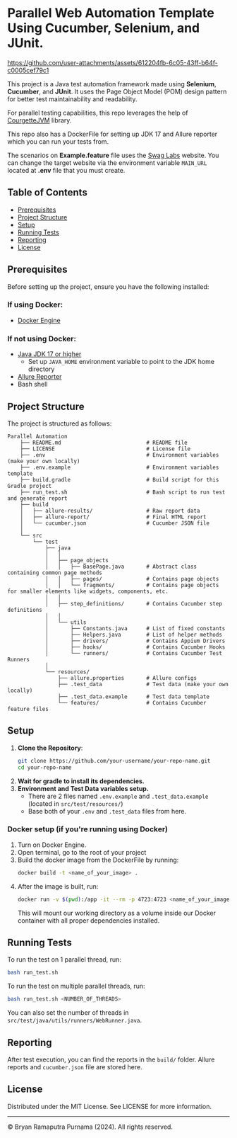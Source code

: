 # Parallel Web Automation Template Using Cucumber, Selenium, and JUnit.


https://github.com/user-attachments/assets/612204fb-6c05-43ff-b64f-c0005cef79c1


This project is a Java test automation framework made using **Selenium**, **Cucumber**, and **JUnit**. It uses the Page
Object Model (POM) design pattern for better test maintainability and readability.

For parallel testing capabilities, this repo leverages the help
of [CourgetteJVM](https://github.com/prashant-ramcharan/courgette-jvm) library.

This repo also has a DockerFile for setting up JDK 17 and Allure reporter which you can run your tests from.

The scenarios on **Example.feature** file
uses the [Swag Labs](https://www.saucedemo.com/) website. You can change the target website via the environment
variable `MAIN_URL`
located at **.env** file that you must create.

## Table of Contents

- [Prerequisites](#prerequisites)
- [Project Structure](#project-structure)
- [Setup](#setup)
- [Running Tests](#running-tests)
- [Reporting](#reporting)
- [License](#license)

## Prerequisites

Before setting up the project, ensure you have the following installed:

### If using Docker:

- [Docker Engine](https://docs.docker.com/engine/install/)

### If not using Docker:

- [Java JDK 17 or higher](https://www.graalvm.org/release-notes/JDK_17/)
    - Set up `JAVA_HOME` environment variable to point to the JDK home directory
- [Allure Reporter](https://allurereport.org/docs/install/)
- Bash shell

## Project Structure

The project is structured as follows:

```
Parallel Automation
    ├── README.md                           # README file
    ├── LICENSE                             # License file
    ├── .env                                # Environment variables (make your own locally)
    ├── .env.example                        # Environment variables template
    ├── build.gradle                        # Build script for this Gradle project
    ├── run_test.sh                         # Bash script to run test and generate report
    ├── build
    │   ├── allure-results/                 # Raw report data
    │   ├── allure-report/                  # Final HTML report
    │   └── cucumber.json                   # Cucumber JSON file
    │
    └── src
        └── test
            ├── java
            │   │
            │   ├── page_objects
            │   │   ├── BasePage.java       # Abstract class containing common page methods
            │   │   ├── pages/              # Contains page objects
            │   │   └── fragments/          # Contains page objects for smaller elements like widgets, components, etc.
            │   │
            │   ├── step_definitions/       # Contains Cucumber step definitions
            │   │
            │   └── utils
            │       ├── Constants.java      # List of fixed constants
            │       ├── Helpers.java        # List of helper methods
            │       ├── drivers/            # Contains Appium Drivers
            │       ├── hooks/              # Contains Cucumber Hooks
            │       └── runners/            # Contains Cucumber Test Runners
            │
            └── resources/
                ├── allure.properties       # Allure configs
                ├── .test_data              # Test data (make your own locally)
                ├── .test_data.example      # Test data template
                └── features/               # Contains Cucumber feature files
```

## Setup

1. **Clone the Repository**:
    ```bash
    git clone https://github.com/your-username/your-repo-name.git
    cd your-repo-name
    ```
2. **Wait for gradle to install its dependencies.**
3. **Environment and Test Data variables setup.**
    - There are 2 files named `.env.example` and `.test_data.example` (located in `src/test/resources/`)
    - Base both of your `.env` and `.test_data` files from here.

### Docker setup (if you're running using Docker)

1. Turn on Docker Engine.
2. Open terminal, go to the root of your project
3. Build the docker image from the DockerFile by running:
    ```bash
    docker build -t <name_of_your_image> .
    ```
4. After the image is built, run:
    ```bash
    docker run -v $(pwd):/app -it --rm -p 4723:4723 <name_of_your_image>
    ```
   This will mount our working directory as a volume inside our Docker container with all proper dependencies installed.

## Running Tests

To run the test on 1 parallel thread, run:

```bash
bash run_test.sh
```

To run the test on multiple parallel threads, run:

```bash
bash run_test.sh <NUMBER_OF_THREADS>
```

You can also set the number of threads in `src/test/java/utils/runners/WebRunner.java`.

## Reporting

After test execution, you can find the reports in the `build/` folder. Allure reports and `cucumber.json` file are
stored here.

## License

Distributed under the MIT License. See LICENSE for more information.

---

© Bryan Ramaputra Purnama (2024). All rights reserved.
